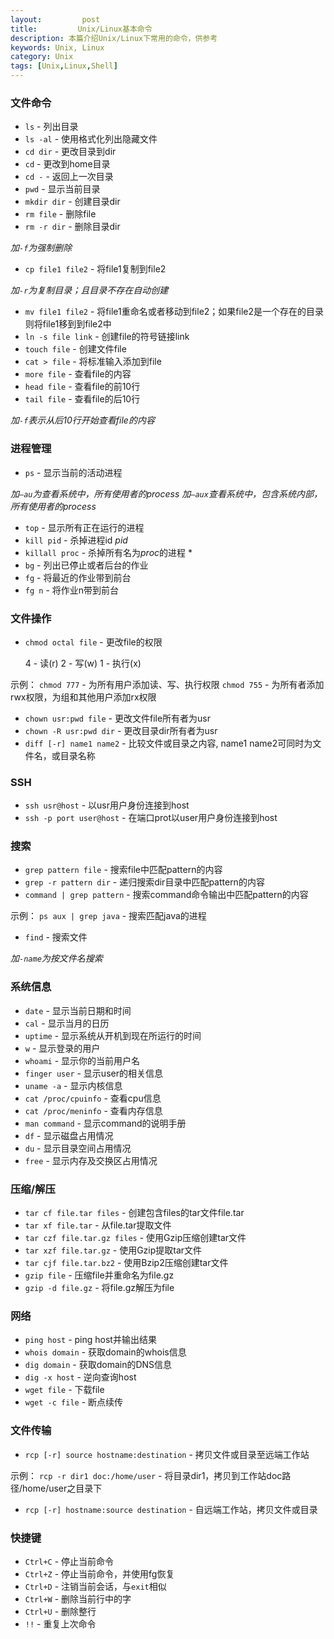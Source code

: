 ```yaml
---
layout:         post
title:         Unix/Linux基本命令
description: 本篇介绍Unix/Linux下常用的命令，供参考
keywords: Unix, Linux
category: Unix
tags: [Unix,Linux,Shell]
---
```


### 文件命令

* `ls` - 列出目录
* `ls -al` - 使用格式化列出隐藏文件
* `cd dir` - 更改目录到dir
* `cd` - 更改到home目录
* `cd -` - 返回上一次目录
* `pwd` - 显示当前目录
* `mkdir dir` - 创建目录dir
* `rm file` - 删除file
* `rm -r dir` - 删除目录dir

*加`-f`为强制删除*

<!-- more -->

* `cp file1 file2` - 将file1复制到file2

*加`-r`为复制目录；且目录不存在自动创建*

* `mv file1 file2` - 将file1重命名或者移动到file2；如果file2是一个存在的目录则将file1移到到file2中
* `ln -s file link` - 创建file的符号链接link
* `touch file` - 创建文件file
* `cat > file` - 将标准输入添加到file
* `more file` - 查看file的内容
* `head file` - 查看file的前10行
* `tail file` - 查看file的后10行

*加`-f`表示从后10行开始查看file的内容*


### 进程管理

* `ps` - 显示当前的活动进程

*加`–au`为查看系统中，所有使用者的process*
*加`–aux`查看系统中，包含系统内部，所有使用者的process*

* `top` - 显示所有正在运行的进程
* `kill pid` - 杀掉进程id *pid*
* `killall proc` - 杀掉所有名为*proc*的进程 *
* `bg` - 列出已停止或者后台的作业
* `fg` - 将最近的作业带到前台
* `fg n` - 将作业n带到前台

### 文件操作

* `chmod octal file` - 更改file的权限

    4 - 读(r)
    2 - 写(w)
    1 - 执行(x)

示例：
    `chmod 777` - 为所有用户添加读、写、执行权限
    `chmod 755` - 为所有者添加rwx权限，为组和其他用户添加rx权限

* `chown usr:pwd file` - 更改文件file所有者为usr
* `chown -R usr:pwd dir` - 更改目录dir所有者为usr
* `diff [-r] name1 name2` - 比较文件或目录之内容, name1 name2可同时为文件名，或目录名称


### SSH

* `ssh usr@host` - 以usr用户身份连接到host
* `ssh -p port user@host` - 在端口prot以user用户身份连接到host


### 搜索
* `grep pattern file` - 搜索file中匹配pattern的内容
* `grep -r pattern dir` - 递归搜索dir目录中匹配pattern的内容
* `command | grep pattern` - 搜索command命令输出中匹配pattern的内容

示例：
    `ps aux | grep java` - 搜索匹配java的进程

* `find` - 搜索文件

*加`-name`为按文件名搜索*


### 系统信息

* `date` - 显示当前日期和时间
* `cal` - 显示当月的日历
* `uptime` - 显示系统从开机到现在所运行的时间
* `w` - 显示登录的用户
* `whoami` - 显示你的当前用户名
* `finger user` - 显示user的相关信息
* `uname -a` - 显示内核信息
* `cat /proc/cpuinfo` - 查看cpu信息
* `cat /proc/meninfo` - 查看内存信息
* `man command` - 显示command的说明手册
* `df` - 显示磁盘占用情况
* `du` - 显示目录空间占用情况
* `free` - 显示内存及交换区占用情况

### 压缩/解压

* `tar cf file.tar files` - 创建包含files的tar文件file.tar
* `tar xf file.tar` - 从file.tar提取文件
* `tar czf file.tar.gz files` - 使用Gzip压缩创建tar文件
* `tar xzf file.tar.gz` - 使用Gzip提取tar文件
* `tar cjf file.tar.bz2` - 使用Bzip2压缩创建tar文件
* `gzip file` - 压缩file并重命名为file.gz
* `gzip -d file.gz` - 将file.gz解压为file

### 网络

* `ping host` - ping host并输出结果
* `whois domain` - 获取domain的whois信息
* `dig domain` - 获取domain的DNS信息
* `dig -x host` - 逆向查询host
* `wget file` - 下载file
* `wget -c file` - 断点续传

### 文件传输

* `rcp [-r] source hostname:destination` - 拷贝文件或目录至远端工作站

示例：
    `rcp -r dir1 doc:/home/user` - 将目录dir1，拷贝到工作站doc路径/home/user之目录下

* `rcp [-r] hostname:source destination` - 自远端工作站，拷贝文件或目录

### 快捷键

* `Ctrl+C` - 停止当前命令
* `Ctrl+Z` - 停止当前命令，并使用fg恢复
* `Ctrl+D` - 注销当前会话，与`exit`相似
* `Ctrl+W` - 删除当前行中的字
* `Ctrl+U` - 删除整行
* `!!` - 重复上次命令
